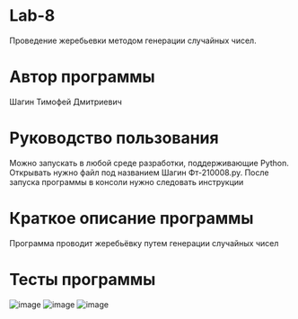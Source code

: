 # Lab-8
Проведение жеребьевки методом генерации случайных чисел.  
# Автор программы
Шагин Тимофей Дмитриевич
# Руководство пользования
Можно запускать в любой среде разработки, поддерживающие Python. Открывать нужно файл под названием Шагин Фт-210008.py. После запуска программы в консоли нужно следовать инструкции
# Краткое описание программы
Программа проводит жеребьёвку путем генерации случайных чисел
# Тесты программы
![image](https://user-images.githubusercontent.com/114610696/205036569-f24c06d5-986a-4c5f-abf9-143f4afd7e13.png)
![image](https://user-images.githubusercontent.com/114610696/205036788-ccab101c-1e4e-4057-95e3-3dda6bdfd1a9.png)
![image](https://user-images.githubusercontent.com/114610696/205037342-fe18cb9c-d50a-41ea-affd-c7e1bc00e3b1.png)
